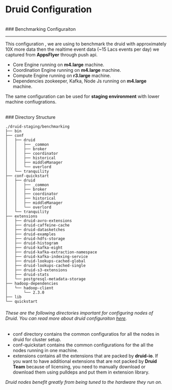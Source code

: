 # Druid Configuration
<br>
### Benchmarking Configuraiton
<hr>

This configuration , we are using to benchmark the druid with approximately 10X more data then the realtime event data (~15 Lacs events per day) we captured from **AppsFlyer** through push api.

 * Core Engine running on **m4.large** machine.
 * Coordination Engine running on **m4.large** machine.
 * Compute Engine running on **r3.large** machine.
 * Dependencies zookeeper, Kafka, Node Js running on **m4.large** machine.
 
The same configuration can be used for **staging environment** with lower machine confiugrations.


<br>
### Directory Structure
<h>

```
./druid-staging/benchmarking
├── bin
├── conf
│   ├── druid
│   │   ├── _common
│   │   ├── broker
│   │   ├── coordinator
│   │   ├── historical
│   │   ├── middleManager
│   │   └── overlord
│   └── tranquility
├── conf-quickstart
│   ├── druid
│   │   ├── _common
│   │   ├── broker
│   │   ├── coordinator
│   │   ├── historical
│   │   ├── middleManager
│   │   └── overlord
│   └── tranquility
├── extensions
│   ├── druid-avro-extensions
│   ├── druid-caffeine-cache
│   ├── druid-datasketches
│   ├── druid-examples
│   ├── druid-hdfs-storage
│   ├── druid-histogram
│   ├── druid-kafka-eight
│   ├── druid-kafka-extraction-namespace
│   ├── druid-kafka-indexing-service
│   ├── druid-lookups-cached-global
│   ├── druid-lookups-cached-single
│   ├── druid-s3-extensions
│   ├── druid-stats
│   └── postgresql-metadata-storage
├── hadoop-dependencies
│   └── hadoop-client
│       └── 2.3.0
├── lib
└── quickstart
```

###### These are the following directories important for configuring nodes of Druid. You can read more about druid configuraiton [here](http://druid.io/docs/latest/configuration/index.html). 
* conf directory contains the common configuratios for all the nodes in druid for cluster setup.
* conf-quickstart contains the common configurations for the all the nodes running in one machine.
* extensions contains all the extensions that are packed by **druid-io**. If you want to have additional extensions that are not packed by **Druid Team**  because of licensing, you need to manually download or download them using pulldeps and put them in extension library. 

*Druid nodes benefit greatly from being tuned to the hardware they run on.*
